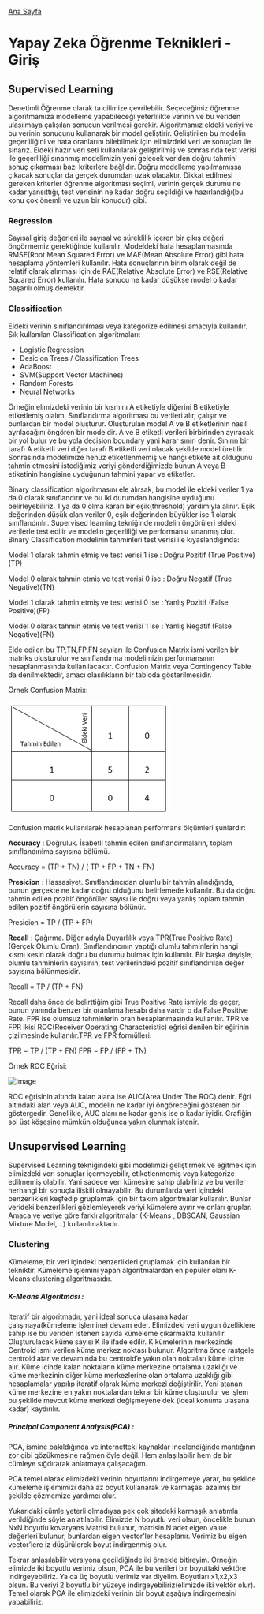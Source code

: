 [Ana Sayfa](https://enginunal.github.io/)


# Yapay Zeka Öğrenme Teknikleri - Giriş


## Supervised Learning

Denetimli Öğrenme olarak ta dilimize çevrilebilir. Seçeceğimiz öğrenme algoritmamıza modelleme yapabileceği yeterlilikte verinin ve bu veriden ulaşılmaya çalışılan sonucun verilmesi gerekir. Algoritmamız eldeki veriyi ve bu verinin sonucunu kullanarak bir model geliştirir. Geliştirilen bu modelin geçerliliğini ve hata oranlarını bilebilmek için elimizdeki veri ve sonuçları ile sınarız.
Eldeki hazır veri seti kullanılarak geliştirilmiş ve sonrasında test verisi ile geçerliliği sınanmış modelimizin yeni gelecek veriden doğru tahmini sonuç çıkarması bazı kriterlere bağlıdır. Doğru modelleme yapılmamışsa çıkacak sonuçlar da gerçek durumdan uzak olacaktır. Dikkat edilmesi gereken kriterler öğrenme algoritması seçimi, verinin gerçek durumu ne kadar yansıttığı, test verisinin ne kadar doğru seçildiği ve hazırlandığı(bu konu çok önemli ve uzun bir konudur) gibi.

### Regression

Sayısal giriş değerleri ile sayısal ve süreklilik içeren bir çıkış değeri öngörmemiz gerektiğinde kullanılır. Modeldeki hata hesaplanmasında RMSE(Root Mean Squared Error) ve MAE(Mean Absolute Error) gibi hata hesaplama yöntemleri kullanılır. Hata sonuçlarının birim olarak değil de relatif olarak alınması için de RAE(Relative Absolute Error) ve RSE(Relative Squared Error) kullanılır.
Hata sonucu ne kadar düşükse model o kadar başarılı olmuş demektir.

### Classification

Eldeki verinin sınıflandırılması veya kategorize edilmesi amacıyla kullanılır. Sık kullanılan Classification algoritmaları:


* Logistic Regression
* Desicion Trees / Classification Trees
* AdaBoost
* SVM(Support Vector Machines)
* Random Forests
* Neural Networks


Örneğin elimizdeki verinin bir kısmını A etiketiyle diğerini B etiketiyle etiketlemiş olalım. Sınıflandırma algoritması bu verileri alır, çalışır ve bunlardan bir model oluşturur. Oluşturulan model A ve B etiketlerinin nasıl ayrılacağını öngören bir modeldir. A ve B etiketli verileri birbirinden ayıracak bir yol bulur ve bu yola decision boundary yani karar sınırı denir. Sınırın bir tarafı A etiketli veri diğer tarafı B etiketli veri olacak şekilde model üretilir. Sonrasında modelimize henüz etiketlenmemiş ve hangi etikete ait olduğunu tahmin etmesini istediğimiz veriyi gönderdiğimizde bunun A veya B etiketinin hangisine uyduğunun tahmini yapar ve etiketler. 

Binary classification algoritmasını ele alırsak, bu model ile eldeki veriler 1 ya da 0 olarak sınıflandırır ve bu iki durumdan hangisine uyduğunu belirleyebiliriz. 1 ya da 0 olma kararı bir eşik(threshold) yardımıyla alınır. Eşik değerinden düşük olan veriler 0, eşik değerinden büyükler ise 1 olarak sınıflandırılır.
Supervised learning tekniğinde modelin öngörüleri eldeki verilerle test edilir ve modelin geçerliliği ve performansı sınanmış olur. Binary Classification modelinin tahminleri test verisi ile kıyaslandığında:


Model 1 olarak tahmin etmiş ve test verisi 1 ise : Doğru Pozitif (True Positive)(TP)

Model 0 olarak tahmin etmiş ve test verisi 0 ise : Doğru Negatif (True Negative)(TN)

Model 1 olarak tahmin etmiş ve test verisi 0 ise : Yanlış Pozitif (False Positive)(FP)

Model 0 olarak tahmin etmiş ve test verisi 1 ise : Yanlış Negatif (False Negative)(FN)



Elde edilen bu TP,TN,FP,FN sayıları ile Confusion Matrix ismi verilen bir matriks oluşturulur ve sınıflandırma modelimizin performansının hesaplanmasında kullanılacaktır. Confusion Matrix veya Contingency Table da denilmektedir, amacı olasılıkların bir tabloda gösterilmesidir.

Örnek Confusion Matrix:

![Image](/images/YapayZekaOgrenmeTeknikleri/confusionmatrix.jpg)


Confusion matrix kullanılarak hesaplanan performans ölçümleri şunlardır:


**Accuracy** : Doğruluk. İsabetli tahmin edilen sınıflandırmaların, toplam sınıflandırılma sayısına bölümü.

Accuracy = (TP + TN) / ( TP + FP + TN + FN)


**Presicion** : Hassasiyet. Sınıflandırıcıdan olumlu bir tahmin alındığında, bunun gerçekte ne kadar doğru olduğunu belirlemede kullanılır. Bu da doğru tahmin edilen pozitif öngörüler sayısı ile doğru veya yanlış toplam tahmin edilen pozitif öngörülerin sayısına bölünür.

Presicion = TP / (TP + FP)


**Recall** : Çağırma. Diğer adıyla Duyarlılık veya TPR(True Positive Rate)(Gerçek Olumlu Oran). Sınıflandırıcının yaptığı olumlu tahminlerin hangi kısmı kesin olarak doğru bu durumu bulmak için kullanılır. Bir başka deyişle, olumlu tahminlerin sayısının, test verilerindeki pozitif sınıflandırılan değer sayısına bölünmesidir.

Recall = TP / (TP + FN)



Recall daha önce de belirttiğim gibi True Positive Rate ismiyle de geçer, bunun yanında benzer bir oranlama hesabı daha vardır o da False Positive Rate. FPR ise olumsuz tahminlerin oran hesaplanmasında kullanılır. TPR ve FPR ikisi ROC(Receiver Operating Characteristic) eğrisi denilen bir eğirinin çizilmesinde kullanılır.TPR ve FPR formülleri:

TPR = TP / (TP + FN)
FPR  = FP / (FP + TN)


Örnek ROC Eğrisi:

![Image](/images/YapayZekaOgrenmeTeknikleri/ROCEgrisi.jpg)


ROC eğrisinin altında kalan alana ise AUC(Area Under The ROC) denir. Eğri altındaki alan veya AUC, modelin ne kadar iyi öngöreceğini gösteren bir göstergedir. Genellikle, AUC alanı ne kadar geniş ise o kadar iyidir. Grafiğin sol üst köşesine mümkün olduğunca yakın olunmak istenir.



## Unsupervised Learning


Supervised Learning tekniğindeki gibi modelimizi geliştirmek ve eğitmek için elimizdeki veri sonuçlar içermeyebilir, etiketlenmemiş veya kategorize edilmemiş olabilir. Yani sadece veri kümesine sahip olabiliriz ve bu veriler herhangi bir sonuçla ilişkili olmayabilir. Bu durumlarda veri içindeki benzerlikleri keşfedip gruplamak için bir takım algoritmalar kullanılır. Bunlar verideki benzerlikleri gözlemleyerek veriyi kümelere ayırır ve onları gruplar. Amaca ve veriye göre farklı algoritmalar (K-Means , DBSCAN, Gaussian Mixture Model, ..) kullanılmaktadır.


### Clustering

Kümeleme, bir veri içindeki benzerlikleri gruplamak için kullanılan bir tekniktir. Kümeleme işlemini yapan algoritmalardan en popüler olanı K-Means clustering algoritmasıdır.

##### K-Means Algoritması :
İteratif bir algoritmadır, yani ideal sonuca ulaşana kadar çalışmaya(kümeleme işlemine) devam eder. Elimizdeki veri uygun özelliklere sahip ise bu veriden istenen sayıda kümeleme çıkarmakta kullanılır. Oluşturulacak küme sayısı K ile ifade edilir. K kümelerinin merkezinde Centroid ismi verilen küme merkez noktası bulunur.
Algoritma önce rastgele centroid atar ve devamında bu centroid’e yakın olan noktaları küme içine alır. Küme içinde kalan noktaların küme merkezine ortalama uzaklığı ve küme merkezinin diğer küme merkezlerine olan ortalama uzaklığı gibi hesaplamalar yapılıp iteratif olarak küme merkezi değiştirilir. Yeni atanan küme merkezine en yakın noktalardan tekrar bir küme oluşturulur ve işlem bu şekilde mevcut küme merkezi değişmeyene dek (ideal konuma ulaşana kadar) kaydırılır.


##### Principal Component Analysis(PCA) :
PCA, ismine bakıldığında ve internetteki kaynaklar incelendiğinde mantığının zor gibi gözükmesine rağmen öyle değil. Hem anlaşılabilir hem de bir cümleye sığdırarak anlatmaya çalışacağım.

PCA temel olarak elimizdeki verinin boyutlarını indirgemeye yarar, bu şekilde kümeleme işlemimizi daha az boyut kullanarak ve karmaşası azalmış bir şekilde çözmemize yardımcı olur.

Yukarıdaki cümle yeterli olmadıysa pek çok sitedeki karmaşık anlatımla verildiğinde şöyle anlatılabilir. Elimizde N boyutlu veri olsun, öncelikle bunun NxN boyutlu kovaryans Matrisi bulunur, matrisin N adet eigen value değerleri bulunur, bunlardan eigen vector’ler hesaplanır. Verimiz bu eigen vector’lere iz düşürülerek boyut indirgenmiş olur.

Tekrar anlaşılabilir versiyona geçildiğinde iki örnekle bitireyim. Örneğin elimizde iki boyutlu verimiz olsun, PCA ile bu verileri bir boyuttaki vektöre indirgeyebiliriz. Ya da üç boyutlu verimiz var diyelim. Boyutları x1,x2,x3 olsun. Bu veriyi 2 boyutlu bir yüzeye indirgeyebiliriz(elimizde iki vektör olur). Temel olarak PCA ile elimizdeki verinin bir boyut aşağıya indirgemesini yapabiliriz.

